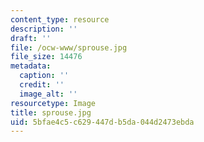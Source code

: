 ```yaml
---
content_type: resource
description: ''
draft: ''
file: /ocw-www/sprouse.jpg
file_size: 14476
metadata:
  caption: ''
  credit: ''
  image_alt: ''
resourcetype: Image
title: sprouse.jpg
uid: 5bfae4c5-c629-447d-b5da-044d2473ebda
---
```

